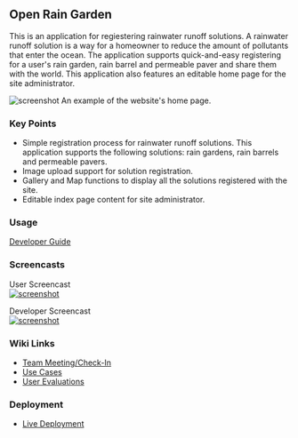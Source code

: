 ## Open Rain Garden

This is an application for regiestering rainwater runoff solutions. A rainwater runoff solution is a way for a homeowner to reduce the amount of pollutants that enter the ocean. The application supports quick-and-easy registering for a user's rain garden, rain barrel and permeable paver and share them with the world. This application also features an editable home page for the site administrator. 

![screenshot](https://raw.githubusercontent.com/OpenRainGarden/OpenRainGarden/version-1.1/public/usecase3/homepage.jpg)
An example of the website's home page.

### Key Points
- Simple registration process for rainwater runoff solutions. This application supports the following solutions: rain gardens, rain barrels and permeable pavers.
- Image upload support for solution registration.
- Gallery and Map functions to display all the solutions registered with the site.
- Editable index page content for site administrator.

### Usage

[Developer Guide](https://github.com/OpenRainGarden/OpenRainGarden/wiki/Developer-Guide)

### Screencasts

User Screencast  
[![screenshot](https://raw.githubusercontent.com/OpenRainGarden/OpenRainGarden/version-1.1/public/install/yt-user.png)](https://www.youtube.com/watch?v=OGkJtrqba_A)


Developer Screencast  
[![screenshot](https://raw.githubusercontent.com/OpenRainGarden/OpenRainGarden/version-1.1/public/install/yt-developer.png)](https://www.youtube.com/watch?v=5RLiTqGaDks)

### Wiki Links

* [Team Meeting/Check-In](https://github.com/OpenRainGarden/OpenRainGarden/wiki/Team-Meetings-&-Check-In)
* [Use Cases](https://github.com/OpenRainGarden/OpenRainGarden/wiki/Use-Cases-3.0)
* [User Evaluations](hhttps://github.com/OpenRainGarden/OpenRainGarden/wiki/User-Evaluations)

### Deployment
* [Live Deployment](http://openraingarden.openraingarden.cloudbees.net/)
